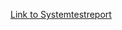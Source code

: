 [Link to Systemtestreport](https://github.com/DekaAthlos/TINF19C-ModellingWizard/wiki/5.-Systemtestreport)
